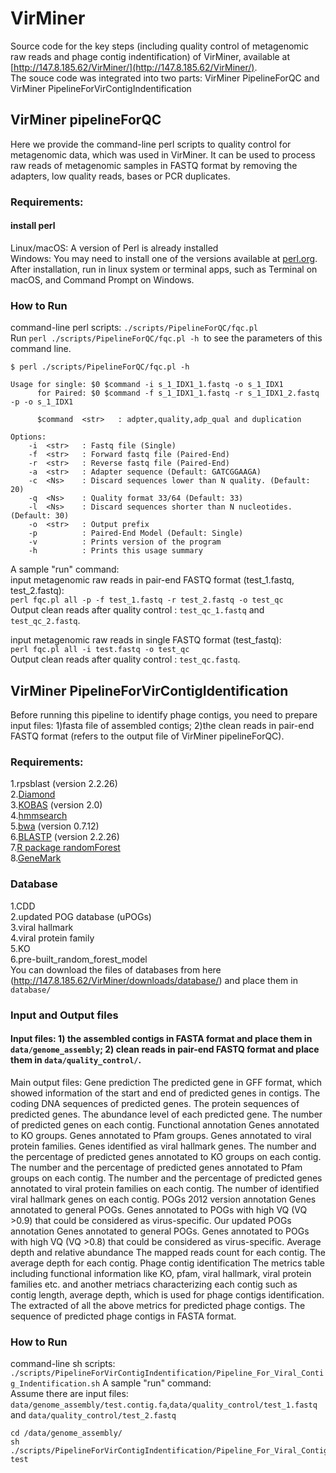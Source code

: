 # VirMiner
Source code for the key steps (including quality control of metagenomic raw reads and phage contig indentification) of VirMiner, available at [http://147.8.185.62/VirMiner/](http://147.8.185.62/VirMiner/).  
The souce code was integrated into two parts: VirMiner PipelineForQC and VirMiner PipelineForVirContigIndentification

## VirMiner pipelineForQC
Here we provide the command-line perl scripts to quality control for metagenomic data, which was used in VirMiner. It can be used to process raw reads of metagenomic samples in FASTQ format by removing the adapters, low quality reads, bases or PCR duplicates.

### Requirements:
#### install perl  
Linux/macOS: A version of Perl is already installed  
Windows: You may need to install one of the versions available at [perl.org](http://www.perl.org/get.html).  
After installation, run in linux system or terminal apps, such as Terminal on macOS, and Command Prompt on Windows.  

### How to Run
command-line perl scripts: `./scripts/PipelineForQC/fqc.pl`  
Run `perl ./scripts/PipelineForQC/fqc.pl -h `to see the parameters of this command line. 

```
$ perl ./scripts/PipelineForQC/fqc.pl -h

Usage for single: $0 $command -i s_1_IDX1_1.fastq -o s_1_IDX1
      for Paired: $0 $command -f s_1_IDX1_1.fastq -r s_1_IDX1_2.fastq -p -o s_1_IDX1

      $command	<str>	: adpter,quality,adp_qual and duplication

Options:
	-i	<str>	: Fastq file (Single)
	-f	<str>	: Forward fastq file (Paired-End)
	-r	<str>	: Reverse fastq file (Paired-End)
	-a	<str>	: Adapter sequence (Default: GATCGGAAGA)
	-c	<Ns>	: Discard sequences lower than N quality. (Default: 20)
	-q	<Ns>	: Quality format 33/64 (Default: 33)
	-l	<Ns>	: Discard sequences shorter than N nucleotides. (Default: 30)
	-o	<str>	: Output prefix
	-p       	: Paired-End Model (Default: Single)
	-v       	: Prints version of the program
	-h       	: Prints this usage summary
```

A sample "run" command:  
input metagenomic raw reads in pair-end FASTQ format (test_1.fastq, test_2.fastq):  
`perl fqc.pl all -p -f test_1.fastq -r test_2.fastq -o test_qc`  
Output clean reads after quality control : `test_qc_1.fastq` and `test_qc_2.fastq`.  

input metagenomic raw reads in single FASTQ format (test_fastq):  
`perl fqc.pl all -i test.fastq -o test_qc`  
Output clean reads after quality control : `test_qc.fastq`.  

## VirMiner PipelineForVirContigIdentification
Before running this pipeline to identify phage contigs, you need to prepare input files: 1)fasta file of assembled contigs; 2)the clean reads in pair-end FASTQ format (refers to the output file of VirMiner pipelineForQC).
 

### Requirements:  
1.rpsblast (version 2.2.26)  
2.[Diamond](http://ab.inf.uni-tuebingen.de/software/diamond/)  
3.[KOBAS](http://kobas.cbi.pku.edu.cn/) (version 2.0)  
4.[hmmsearch](http://hmmer.org/)  
5.[bwa](http://bio-bwa.sourceforge.net/) (version 0.7.12)  
6.[BLASTP](https://blast.ncbi.nlm.nih.gov/Blast.cgi?CMD=Web&PAGE_TYPE=BlastDocs&DOC_TYPE=Download) (version 2.2.26)  
7.[R package randomForest](https://cran.r-project.org/web/packages/randomForest/index.html)  
8.[GeneMark](http://exon.gatech.edu/GeneMark/license_download.cgi)


### Database
1.CDD  
2.updated POG database (uPOGs)  
3.viral hallmark  
4.viral protein family  
5.KO  
6.pre-built_random_forest_model  
You can download the files of databases from here (http://147.8.185.62/VirMiner/downloads/database/) and place them in `database/` 

### Input and Output files  
#### Input files: 1) the assembled contigs in FASTA format and place them in `data/genome_assembly`; 2) clean reads in pair-end FASTQ format and place them in `data/quality_control/`.  
Main output files:
Gene prediction
The predicted gene in GFF format, which showed information of the start and end of predicted genes in contigs.
The coding DNA sequences of predicted genes.
The protein sequences of predicted genes.
The abundance level of each predicted gene.
The number of predicted genes on each contig.
Functional annotation
Genes annotated to KO groups.
Genes annotated to Pfam groups.
Genes annotated to viral protein families.
Genes identified as viral hallmark genes.
The number and the percentage of predicted genes annotated to KO groups on each contig.
The number and the percentage of predicted genes annotated to Pfam groups on each contig.
The number and the percentage of predicted genes annotated to viral protein families on each contig.
The number of identified viral hallmark genes on each contig.
POGs 2012 version annotation
Genes annotated to general POGs.
Genes annotated to POGs with high VQ (VQ >0.9) that could be considered as virus-specific.
Our updated POGs annotation
Genes annotated to general POGs.
Genes annotated to POGs with high VQ (VQ >0.8) that could be considered as virus-specific.
Average depth and relative abundance
The mapped reads count for each contig.
The average depth for each contig.
Phage contig identification
The metrics table including functional information like KO, pfam, viral hallmark, viral protein families etc. and another metriacs characterizing each contig such as contig length, average depth, which is used for phage contigs identification.
The extracted of all the above metrics for predicted phage contigs.
The sequence of predicted phage contigs in FASTA format.  


### How to Run
command-line sh scripts: `./scripts/PipelineForVirContigIndentification/Pipeline_For_Viral_Contig_Indentification.sh`
A sample "run" command:  
Assume there are input files: `data/genome_assembly/test.contig.fa`,`data/quality_control/test_1.fastq` and  `data/quality_control/test_2.fastq`
```
cd /data/genome_assembly/
sh ./scripts/PipelineForVirContigIndentification/Pipeline_For_Viral_Contig_Indentification.sh test
```


 
